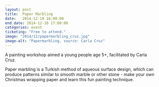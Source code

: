 ```yaml
---
layout: post
title:  Paper Marbling
date:   2014-12-10 16:00:00
end_date: 2014-12-10 17:00:00
categories: event
ticketing: "Free to attend."
image: "2014/12/papermarbling_cruz.jpg"
image-alt: "Papermarbling, source: Carla Cruz"
---
```

A painting workshop aimed a young people age 5+, facilitated by Carla Cruz.

Paper marbling is a Turkish method of aqueous surface design, which can produce patterns similar to smooth marble or other stone - make your own Christmas wrapping paper and learn this fun painting technique.
